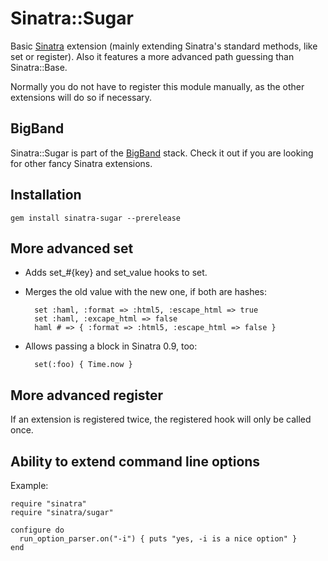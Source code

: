 Sinatra::Sugar
==============

Basic [Sinatra](http://sinatrarb.com) extension (mainly extending Sinatra's standard methods, like set or register).
Also it features a more advanced path guessing than Sinatra::Base.

Normally you do not have to register this module manually, as the other extensions will do so if necessary.

BigBand
-------

Sinatra::Sugar is part of the [BigBand](http://github.com/rkh/big_band) stack.
Check it out if you are looking for other fancy Sinatra extensions.

Installation
------------

    gem install sinatra-sugar --prerelease

More advanced set
-----------------

- Adds set\_#{key} and set_value hooks to set.
- Merges the old value with the new one, if both are hashes:

        set :haml, :format => :html5, :escape_html => true
        set :haml, :excape_html => false
        haml # => { :format => :html5, :escape_html => false }
    
- Allows passing a block in Sinatra 0.9, too:

        set(:foo) { Time.now }

More advanced register
----------------------

If an extension is registered twice, the registered hook will only be called once.

Ability to extend command line options
--------------------------------------

Example:

    require "sinatra"
    require "sinatra/sugar"
  
    configure do
      run_option_parser.on("-i") { puts "yes, -i is a nice option" }
    end